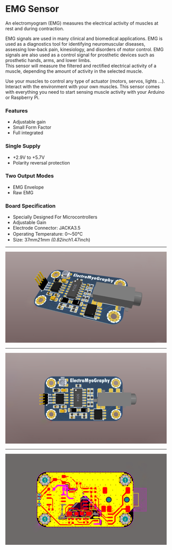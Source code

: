 # EMG Sensor
An electromyogram (EMG) measures the electrical activity of muscles at rest and during contraction.
          
EMG signals are used in many clinical and biomedical applications. EMG is used as a diagnostics tool for identifying neuromuscular diseases, assessing low-back pain, kinesiology, and disorders of motor control. EMG signals are also used as a control signal for prosthetic devices such as prosthetic hands, arms, and lower limbs.          
This sensor will measure the filtered and rectified electrical activity of a muscle, depending the amount of activity in the selected muscle.       

Use your muscles to control any type of actuator (motors, servos, lights ...). Interact with the environment with your own muscles.
This sensor comes with everything you need to start sensing muscle activity with your Arduino or Raspberry Pi.        

### Features
- Adjustable gain       
- Small Form Factor       
- Full integrated    

### Single Supply
- +2.9V to +5.7V
- Polarity reversal protection

### Two Output Modes
- EMG Envelope
- Raw EMG

### Board Specification
- Specially Designed For Microcontrollers
- Adjustable Gain
- Electrode Connector: JACKA3.5
- Operating Temperature: 0～50℃
- Size: 37mm*21mm (0.82inch*1.47inch)

---

![Tilted](https://github.com/AmirhoseinMasoumi/EMG-Sensor/blob/main/Assets/Images/Tilted.png)

---

![Front](https://github.com/AmirhoseinMasoumi/EMG-Sensor/blob/main/Assets/Images/Front.png)

---

![Layers](https://github.com/AmirhoseinMasoumi/EMG-Sensor/blob/main/Assets/Images/Layers.png)

